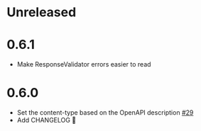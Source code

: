 # Unreleased

# 0.6.1

- Make ResponseValidator errors easier to read

# 0.6.0

- Set the content-type based on the OpenAPI description [#29](https://github.com/ahx/openapi-first/pull/29)
- Add CHANGELOG 📝
